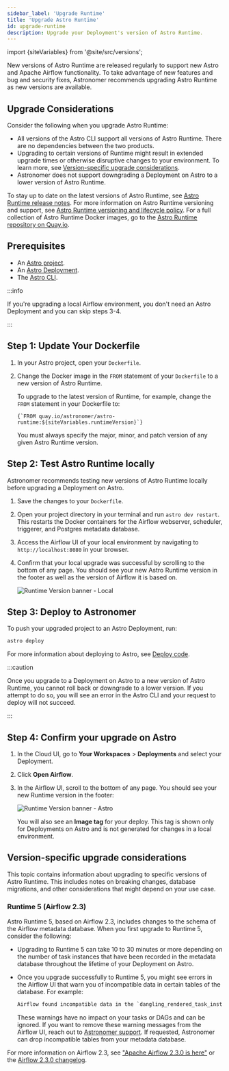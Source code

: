```yaml
---
sidebar_label: 'Upgrade Runtime'
title: 'Upgrade Astro Runtime'
id: upgrade-runtime
description: Upgrade your Deployment's version of Astro Runtime.
---
```


import {siteVariables} from '@site/src/versions';


New versions of Astro Runtime are released regularly to support new Astro and Apache Airflow functionality. To take advantage of new features and bug and security fixes, Astronomer recommends upgrading Astro Runtime as new versions are available.

## Upgrade Considerations

Consider the following when you upgrade Astro Runtime:

- All versions of the Astro CLI support all versions of Astro Runtime. There are no dependencies between the two products.
- Upgrading to certain versions of Runtime might result in extended upgrade times or otherwise disruptive changes to your environment. To learn more, see [Version-specific upgrade considerations](upgrade-runtime.md#version-specific-upgrade-considerations).
- Astronomer does not support downgrading a Deployment on Astro to a lower version of Astro Runtime.

To stay up to date on the latest versions of Astro Runtime, see [Astro Runtime release notes](runtime-release-notes.md). For more information on Astro Runtime versioning and support, see [Astro Runtime versioning and lifecycle policy](runtime-version-lifecycle-policy.md). For a full collection of Astro Runtime Docker images, go to the [Astro Runtime repository on Quay.io](https://quay.io/repository/astronomer/astro-runtime?tab=tags).

## Prerequisites

- An [Astro project](create-project.md).
- An [Astro Deployment](create-deployment.md).
- The [Astro CLI](cli/install-cli.md).

:::info

If you're upgrading a local Airflow environment, you don't need an Astro Deployment and you can skip steps 3-4.

:::

## Step 1: Update Your Dockerfile

1. In your Astro project, open your `Dockerfile`.
2. Change the Docker image in the `FROM` statement of your `Dockerfile` to a new version of Astro Runtime.

    To upgrade to the latest version of Runtime, for example, change the `FROM` statement in your Dockerfile to:

    <pre><code parentName="pre">{`FROM quay.io/astronomer/astro-runtime:${siteVariables.runtimeVersion}`}</code></pre>

    You must always specify the major, minor, and patch version of any given Astro Runtime version.

## Step 2: Test Astro Runtime locally

Astronomer recommends testing new versions of Astro Runtime locally before upgrading a Deployment on Astro.

1. Save the changes to your `Dockerfile`.
2. Open your project directory in your terminal and run `astro dev restart`. This restarts the Docker containers for the Airflow webserver, scheduler, triggerer, and Postgres metadata database.
3. Access the Airflow UI of your local environment by navigating to `http://localhost:8080` in your browser.
4. Confirm that your local upgrade was successful by scrolling to the bottom of any page. You should see your new Astro Runtime version in the footer as well as the version of Airflow it is based on.

    ![Runtime Version banner - Local](/img/docs/image-tag-airflow-ui-local.png)

## Step 3: Deploy to Astronomer

To push your upgraded project to an Astro Deployment, run:

```sh
astro deploy
```

For more information about deploying to Astro, see [Deploy code](deploy-code.md).

:::caution

Once you upgrade to a Deployment on Astro to a new version of Astro Runtime, you cannot roll back or downgrade to a lower version. If you attempt to do so, you will see an error in the Astro CLI and your request to deploy will not succeed.

:::

## Step 4: Confirm your upgrade on Astro

1. In the Cloud UI, go to **Your Workspaces** > **Deployments** and select your Deployment.
2. Click **Open Airflow**.
3. In the Airflow UI, scroll to the bottom of any page. You should see your new Runtime version in the footer:

    ![Runtime Version banner - Astro](/img/docs/image-tag-airflow-ui-astro.png)

    You will also see an **Image tag** for your deploy. This tag is shown only for Deployments on Astro and is not generated for changes in a local environment.

## Version-specific upgrade considerations

This topic contains information about upgrading to specific versions of Astro Runtime. This includes notes on breaking changes, database migrations, and other considerations that might depend on your use case.

### Runtime 5 (Airflow 2.3)

Astro Runtime 5, based on Airflow 2.3, includes changes to the schema of the Airflow metadata database. When you first upgrade to Runtime 5, consider the following:

- Upgrading to Runtime 5 can take 10 to 30 minutes or more depending on the number of task instances that have been recorded in the metadata database throughout the lifetime of your Deployment on Astro.
- Once you upgrade successfully to Runtime 5, you might see errors in the Airflow UI that warn you of incompatible data in certain tables of the database. For example:

    ```txt
    Airflow found incompatible data in the `dangling_rendered_task_instance_fields` table in your metadata database, and moved...
    ```

    These warnings have no impact on your tasks or DAGs and can be ignored. If you want to remove these warning messages from the Airflow UI, reach out to [Astronomer support](https://cloud.astronomer.io/support). If requested, Astronomer can drop incompatible tables from your metadata database.

For more information on Airflow 2.3, see ["Apache Airflow 2.3.0 is here"](https://airflow.apache.org/blog/airflow-2.3.0/) or the [Airflow 2.3.0 changelog](https://airflow.apache.org/docs/apache-airflow/2.3.0/release_notes.html#airflow-2-3-0-2022-04-30).
